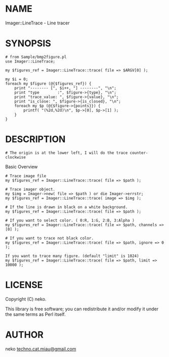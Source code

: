 # NAME

Imager::LineTrace - Line tracer

# SYNOPSIS

    # from Sample/bmp2figure.pl
    use Imager::LineTrace;

    my $figures_ref = Imager::LineTrace::trace( file => $ARGV[0] );

    my $i = 0;
    foreach my $figure (@{$figures_ref}) {
        print "-------- [", $i++, "] --------", "\n";
        print "type        :", $figure->{type}, "\n";
        print "trace_value: ", $figure->{value}, "\n";
        print "is_close: ", $figure->{is_closed}, "\n";
        foreach my $p (@{$figure->{points}}) {
            printf( "(%2d,%2d)\n", $p->[0], $p->[1] );
        }
    }

# DESCRIPTION

    # The origin is at the lower left, I will do the trace counter-clockwise

Basic Overview

    # Trace image file
    my $figures_ref = Imager::LineTrace::trace( file => $path );

    # Trace imager object.
    my $img = Imager->new( file => $path ) or die Imager->errstr;
    my $figures_ref = Imager::LineTrace::trace( image => $img );

    # If the line is drawn in black on a white background.
    my $figures_ref = Imager::LineTrace::trace( file => $path );

    # If you want to select color. ( 0:R, 1:G, 2:B, 3:Alpha )
    my $figures_ref = Imager::LineTrace::trace( file => $path, channels => [0] );

    # If you want to trace not black color.
    my $figures_ref = Imager::LineTrace::trace( file => $path, ignore => 0 );

    If you want to trace many figure. (default "limit" is 1024)
    my $figures_ref = Imager::LineTrace::trace( file => $path, limit => 10000 );

# LICENSE

Copyright (C) neko.

This library is free software; you can redistribute it and/or modify
it under the same terms as Perl itself.

# AUTHOR

neko <techno.cat.miau@gmail.com>
